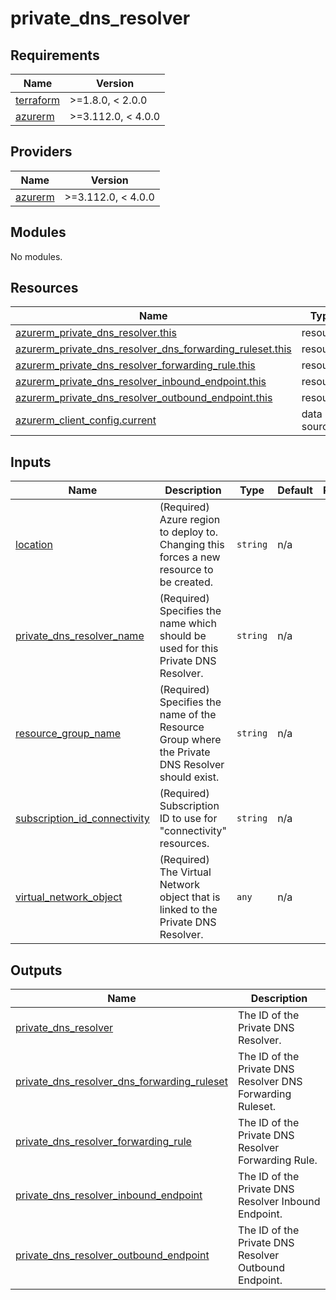 # private_dns_resolver

<!-- BEGIN_TF_DOCS -->
## Requirements

| Name | Version |
|------|---------|
| <a name="requirement_terraform"></a> [terraform](#requirement\_terraform) | >=1.8.0, < 2.0.0 |
| <a name="requirement_azurerm"></a> [azurerm](#requirement\_azurerm) | >=3.112.0, < 4.0.0 |

## Providers

| Name | Version |
|------|---------|
| <a name="provider_azurerm"></a> [azurerm](#provider\_azurerm) | >=3.112.0, < 4.0.0 |

## Modules

No modules.

## Resources

| Name | Type |
|------|------|
| [azurerm_private_dns_resolver.this](https://registry.terraform.io/providers/hashicorp/azurerm/latest/docs/resources/private_dns_resolver) | resource |
| [azurerm_private_dns_resolver_dns_forwarding_ruleset.this](https://registry.terraform.io/providers/hashicorp/azurerm/latest/docs/resources/private_dns_resolver_dns_forwarding_ruleset) | resource |
| [azurerm_private_dns_resolver_forwarding_rule.this](https://registry.terraform.io/providers/hashicorp/azurerm/latest/docs/resources/private_dns_resolver_forwarding_rule) | resource |
| [azurerm_private_dns_resolver_inbound_endpoint.this](https://registry.terraform.io/providers/hashicorp/azurerm/latest/docs/resources/private_dns_resolver_inbound_endpoint) | resource |
| [azurerm_private_dns_resolver_outbound_endpoint.this](https://registry.terraform.io/providers/hashicorp/azurerm/latest/docs/resources/private_dns_resolver_outbound_endpoint) | resource |
| [azurerm_client_config.current](https://registry.terraform.io/providers/hashicorp/azurerm/latest/docs/data-sources/client_config) | data source |

## Inputs

| Name | Description | Type | Default | Required |
|------|-------------|------|---------|:--------:|
| <a name="input_location"></a> [location](#input\_location) | (Required) Azure region to deploy to. Changing this forces a new resource to be created. | `string` | n/a | yes |
| <a name="input_private_dns_resolver_name"></a> [private\_dns\_resolver\_name](#input\_private\_dns\_resolver\_name) | (Required) Specifies the name which should be used for this Private DNS Resolver. | `string` | n/a | yes |
| <a name="input_resource_group_name"></a> [resource\_group\_name](#input\_resource\_group\_name) | (Required) Specifies the name of the Resource Group where the Private DNS Resolver should exist. | `string` | n/a | yes |
| <a name="input_subscription_id_connectivity"></a> [subscription\_id\_connectivity](#input\_subscription\_id\_connectivity) | (Required) Subscription ID to use for "connectivity" resources. | `string` | n/a | yes |
| <a name="input_virtual_network_object"></a> [virtual\_network\_object](#input\_virtual\_network\_object) | (Required) The Virtual Network object that is linked to the Private DNS Resolver. | `any` | n/a | yes |

## Outputs

| Name | Description |
|------|-------------|
| <a name="output_private_dns_resolver"></a> [private\_dns\_resolver](#output\_private\_dns\_resolver) | The ID of the Private DNS Resolver. |
| <a name="output_private_dns_resolver_dns_forwarding_ruleset"></a> [private\_dns\_resolver\_dns\_forwarding\_ruleset](#output\_private\_dns\_resolver\_dns\_forwarding\_ruleset) | The ID of the Private DNS Resolver DNS Forwarding Ruleset. |
| <a name="output_private_dns_resolver_forwarding_rule"></a> [private\_dns\_resolver\_forwarding\_rule](#output\_private\_dns\_resolver\_forwarding\_rule) | The ID of the Private DNS Resolver Forwarding Rule. |
| <a name="output_private_dns_resolver_inbound_endpoint"></a> [private\_dns\_resolver\_inbound\_endpoint](#output\_private\_dns\_resolver\_inbound\_endpoint) | The ID of the Private DNS Resolver Inbound Endpoint. |
| <a name="output_private_dns_resolver_outbound_endpoint"></a> [private\_dns\_resolver\_outbound\_endpoint](#output\_private\_dns\_resolver\_outbound\_endpoint) | The ID of the Private DNS Resolver Outbound Endpoint. |
<!-- END_TF_DOCS -->
